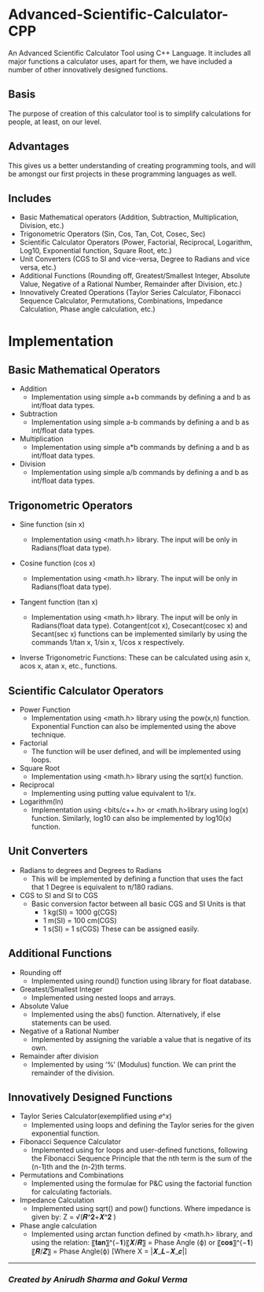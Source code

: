 # Advanced-Scientific-Calculator-CPP
An Advanced Scientific Calculator Tool using C++ Language. It includes all major functions a calculator uses, apart for them, we have included a number of other innovatively designed functions.

## Basis
The purpose of creation of this calculator tool is to simplify calculations for people, at least, on our level.

## Advantages
This gives us a better understanding of creating programming tools, and will be amongst our first projects in these programming languages as well.

## Includes
- Basic Mathematical operators (Addition, Subtraction, Multiplication, Division, etc.)
- Trigonometric Operators (Sin, Cos, Tan, Cot, Cosec, Sec)
- Scientific Calculator Operators (Power, Factorial, Reciprocal, Logarithm, Log10, Exponential function, Square Root, etc.)
- Unit Converters (CGS to SI and vice-versa, Degree to Radians and vice versa, etc.)
- Additional Functions (Rounding off, Greatest/Smallest Integer, Absolute Value, Negative of a Rational Number, Remainder after Division, etc.)
- Innovatively Created Operations (Taylor Series Calculator, Fibonacci Sequence Calculator, Permutations, Combinations, Impedance Calculation, Phase angle calculation, etc.)

# Implementation

## Basic Mathematical Operators
- Addition
  - Implementation using simple a+b commands by defining a and b as int/float data types.
- Subtraction
  - Implementation using simple a-b commands by defining a and b as int/float data types.
- Multiplication
  - Implementation using simple a*b commands by defining a and b as int/float data types.
- Division
  - Implementation using simple a/b commands by defining a and b as int/float data types.

## Trigonometric Operators
- Sine function (sin x)
  - Implementation using <math.h> library. The input will be only in Radians(float data type).
- Cosine function (cos x)
  - Implementation using <math.h> library. The input will be only in Radians(float data type).
- Tangent function (tan x)
  - Implementation using <math.h> library. The input will be only in Radians(float data type).
Cotangent(cot x), Cosecant(cosec x) and Secant(sec x) functions can be implemented similarly by using the commands 1/tan x, 1/sin x, 1/cos x respectively.

- Inverse Trigonometric Functions:
These can be calculated using asin x, acos x, atan x, etc., functions.

## Scientific Calculator Operators
- Power Function
  - Implementation using <math.h> library using the  pow(x,n) function. Exponential Function can also be implemented using the above technique.
- Factorial
  - The function will be user defined, and will be implemented using loops.
- Square Root
  - Implementation using <math.h> library using the sqrt(x) function.
- Reciprocal
  - Implementing using putting value equivalent to 1/x.
- Logarithm(ln)
  - Implementation using <bits/c++.h>  or <math.h>library using log(x) function. Similarly, log10 can also be implemented by log10(x) function.

## Unit Converters
- Radians to degrees and Degrees to Radians
  - This will be implemented by defining a function that uses the fact that 1 Degree is equivalent to π/180 radians.
- CGS to SI and SI to CGS
  - Basic conversion factor between all basic CGS and SI Units is that
    - 1 kg(SI) = 1000 g(CGS)
    - 1  m(SI) = 100 cm(CGS)
    - 1 s(SI) = 1 s(CGS)
These can be assigned easily.

## Additional Functions
- Rounding off
  - Implemented using round() function using <cmath> library for float database.
- Greatest/Smallest Integer
  - Implemented using nested loops and arrays.
- Absolute Value
  - Implemented using the abs() function. Alternatively, if else statements can be used.
- Negative of a Rational Number
  - Implemented by assigning the variable a value that is negative of its own.
- Remainder after division
  - Implemented by using ‘%’ (Modulus) function. We can print the remainder of the division.

## Innovatively Designed Functions
- Taylor Series Calculator(exemplified using 𝑒^𝑥)
  - Implemented using loops and defining the Taylor series for the given exponential function.
- Fibonacci Sequence Calculator 
  - Implemented using for loops and user-defined functions, following the Fibonacci Sequence Principle that the nth term is the sum of the (n-1)th and the (n-2)th terms.
- Permutations and Combinations
  - Implemented using the formulae for P&C using the factorial function for calculating factorials.
- Impedance Calculation 
  - Implemented using sqrt() and pow() functions. Where impedance is given by:
                          Z = √(𝑹^𝟐+𝑿^𝟐 )
- Phase angle calculation
  - Implemented using arctan function defined by <math.h> library, and using the relation:
〖𝐭𝐚𝐧〗^(−𝟏)⁡〖𝑿/𝑹〗 = Phase Angle (ф)  or 〖𝐜𝐨𝐬〗^(−𝟏)⁡〖𝑹/𝒁〗 = Phase Angle(ф)	[Where X = |𝑿_𝑳−𝑿_𝒄|]

- - - -
### ***Created by Anirudh Sharma and Gokul Verma***
